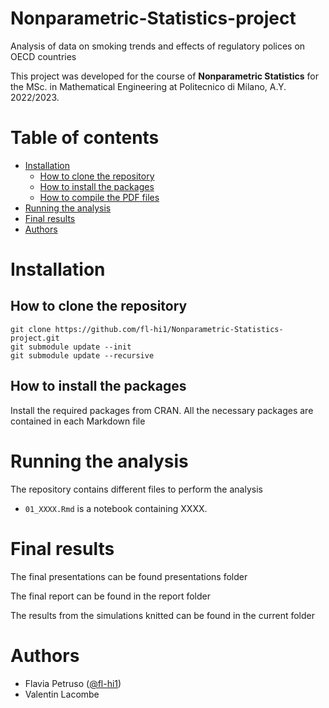 
<!-- omit from toc -->
# Nonparametric-Statistics-project
Analysis of data on smoking trends and effects of regulatory polices on OECD countries

This project was developed for the course of **Nonparametric Statistics** for the MSc. in Mathematical Engineering at Politecnico di Milano, A.Y. 2022/2023.

<!-- omit from toc -->
# Table of contents

- [Installation](#installation)
  - [How to clone the repository](#how-to-clone-the-repository)
  - [How to install the packages](#how-to-install-the-packages)
  - [How to compile the PDF files](#how-to-compile-the-pdf-files)
- [Running the analysis](#running-the-analysis)
- [Final results](#final-results)
- [Authors](#authors)


# Installation

## How to clone the repository

```
git clone https://github.com/fl-hi1/Nonparametric-Statistics-project.git
git submodule update --init
git submodule update --recursive
```




## How to install the packages

Install the required packages from CRAN. All the necessary packages are contained in each Markdown file



# Running the analysis

The repository contains different files to perform the analysis

- `01_XXXX.Rmd` is a notebook containing XXXX.


# Final results

The final presentations can be found presentations folder


The final report can be found in the report folder


The results from the simulations knitted can be found in the current folder


# Authors


- Flavia Petruso ([@fl-hi1](https://github.com/fl-hi1))
- Valentin Lacombe
